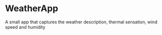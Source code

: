 # WeatherApp
 A small app that captures the weather description, thermal sensation, wind speed and humidity
